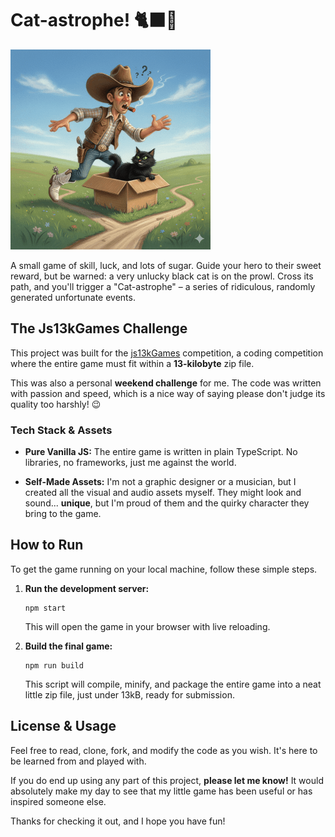# Cat-astrophe! 🐈‍⬛🍬

![Cat-astrophe!](/assets/cover.png)

A small game of skill, luck, and lots of sugar. Guide your hero to their sweet
reward, but be warned: a very unlucky black cat is on the prowl. Cross its path,
and you'll trigger a "Cat-astrophe" – a series of ridiculous, randomly generated
unfortunate events.

## The Js13kGames Challenge

This project was built for the [js13kGames](https://js13kgames.com/2025/)
competition, a coding competition where the entire game must fit within a
**13-kilobyte** zip file.

This was also a personal **weekend challenge** for me. The code was written with
passion and speed, which is a nice way of saying please don't judge its quality
too harshly! 😉

### Tech Stack & Assets

- **Pure Vanilla JS:** The entire game is written in plain TypeScript. No
  libraries, no frameworks, just me against the world.

- **Self-Made Assets:** I'm not a graphic designer or a musician, but I created
  all the visual and audio assets myself. They might look and sound...
  **unique**, but I'm proud of them and the quirky character they bring to the
  game.

## How to Run

To get the game running on your local machine, follow these simple steps.

1. **Run the development server:**

       npm start

   This will open the game in your browser with live reloading.

2. **Build the final game:**

       npm run build

   This script will compile, minify, and package the entire game into a neat
   little zip file, just under 13kB, ready for submission.

## License & Usage

Feel free to read, clone, fork, and modify the code as you wish. It's here to be
learned from and played with.

If you do end up using any part of this project, **please let me know!** It
would absolutely make my day to see that my little game has been useful or has
inspired someone else.

Thanks for checking it out, and I hope you have fun!

